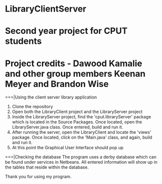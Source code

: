 # LibraryClientServer
# Second year project for CPUT students
# Project credits - Dawood Kamalie and other group members Keenan Meyer and Brandon Wise
 
===|Using the client server library application 
1) Clone the repository
2) Open both the LibraryClient project and the LibraryServer project
3) Inside the LibraryServer project, find the 'cput.libraryServer' package which is located in the Source Packages. Once located, open the LibraryServer.java class. Once entered, build and run it.
4) After running the server, open the LibraryClient and locate the 'views' package. Once located, click on the 'Main.java' class, and again, build and run it. 
5) At this point the Graphical User Interface should pop up 
 
===|Checking the database 
The program uses a derby database which can be found under services in Netbeans. All entered information will show up in the tables that reside within the database.

Thank you for using my program.
